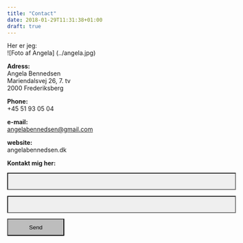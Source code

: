 ```yaml
---
title: "Contact"
date: 2018-01-29T11:31:38+01:00
draft: true
---
```


Her er jeg:<br>
![Foto af Angela] (../angela.jpg)




**Adress:**<br>
Angela Bennedsen<br>
Mariendalsvej 26, 7. tv<br>
2000 Frederiksberg

**Phone:**<br>
+45 51 93 05 04<br>

**e-mail:**<br> angelabennedsen@gmail.com

**website:**<br>
angelabennedsen.dk



**Kontakt mig her:**

<form action="https://formspree.io/your@email.com"
      method="POST">
    <input type="text" name="Navn" class="navn"><br>
    <input type="email" name="e-mail"class="email"><br>
    <input type="submit" value="Send" class="sendknap"><br>
</form>


<style> form input {
    background-color: white;
    font-family: arial;
    color: black;
    }
    .sendknap {
        background-color: #BDBDBD;
        height: 3em; 
        width: 10em;
        margin-top: 1em;
        }
    .email{
        background-color: #efefef;
        height: 3em; 
        width: 40em;
        margin-top: 1em;
        }  
    .navn {
        background-color: #efefef;
        height: 3em; 
        width: 40em;
        }        
</style>
    
